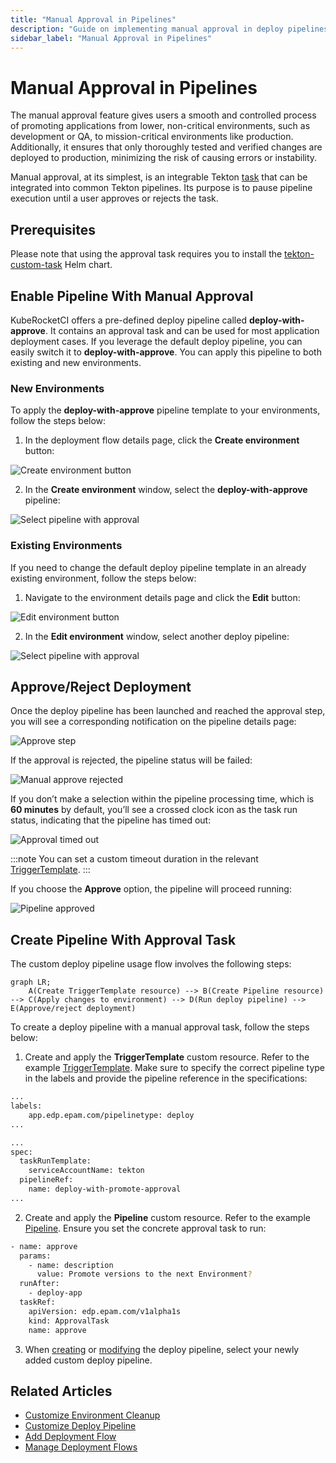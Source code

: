 ```yaml
---
title: "Manual Approval in Pipelines"
description: "Guide on implementing manual approval in deploy pipelines within KubeRocketCI, ensuring controlled promotion of applications to critical environments."
sidebar_label: "Manual Approval in Pipelines"
---
```

<!-- markdownlint-disable MD025 -->

# Manual Approval in Pipelines

<head>
  <link rel="canonical" href="https://docs.kuberocketci.io/docs/operator-guide/cd/manual-approval" />
</head>

The manual approval feature gives users a smooth and controlled process of promoting applications from lower, non-critical environments, such as development or QA, to mission-critical environments like production. Additionally, it ensures that only thoroughly tested and verified changes are deployed to production, minimizing the risk of causing errors or instability.

Manual approval, at its simplest, is an integrable Tekton [task](https://github.com/epam/edp-tekton/blob/v0.13.0/charts/pipelines-library/templates/pipelines/cd/deploy-with-approve.yaml#L61) that can be integrated into common Tekton pipelines. Its purpose is to pause pipeline execution until a user approves or rejects the task.

## Prerequisites

Please note that using the approval task requires you to install the [tekton-custom-task](https://github.com/KubeRocketCI/tekton-custom-task/tree/main) Helm chart.

## Enable Pipeline With Manual Approval

KubeRocketCI offers a pre-defined deploy pipeline called **deploy-with-approve**. It contains an approval task and can be used for most application deployment cases. If you leverage the default deploy pipeline, you can easily switch it to **deploy-with-approve**. You can apply this pipeline to both existing and new environments.

### New Environments

To apply the **deploy-with-approve** pipeline template to your environments, follow the steps below:

1. In the deployment flow details page, click the **Create environment** button:

  ![Create environment button](../assets/operator-guide/create-environment-button-deploy.png "Create environment button")

2. In the **Create environment** window, select the **deploy-with-approve** pipeline:

  ![Select pipeline with approval](../assets/operator-guide/custom-approve-pipeline1.png "Select pipeline with approval")

### Existing Environments

If you need to change the default deploy pipeline template in an already existing environment, follow the steps below:

1. Navigate to the environment details page and click the **Edit** button:

  ![Edit environment button](../assets/operator-guide/edit-environment-button-deploy.png "Edit environment button")

2. In the **Edit environment** window, select another deploy pipeline:

  ![Select pipeline with approval](../assets/operator-guide/custom-approve-pipeline2.png "Select pipeline with approval")

## Approve/Reject Deployment

Once the deploy pipeline has been launched and reached the approval step, you will see a corresponding notification on the pipeline details page:

  ![Approve step](../assets/operator-guide/approve_step.png "Approve step")

If the approval is rejected, the pipeline status will be failed:

  ![Manual approve rejected](../assets/operator-guide/manual_approve_rejected.png "Manual approve rejected")

If you don’t make a selection within the pipeline processing time, which is **60 minutes** by default, you’ll see a crossed clock icon as the task run status, indicating that the pipeline has timed out:

  ![Approval timed out](../assets/operator-guide/manual_approve_timeout.png "Approval timed out")

:::note
  You can set a custom timeout duration in the relevant [TriggerTemplate](https://github.com/epam/edp-tekton/blob/v0.13.0/charts/pipelines-library/templates/triggers/cd/deploy-with-approve.yaml#L46).
:::

If you choose the **Approve** option, the pipeline will proceed running:

  ![Pipeline approved](../assets/operator-guide/manual_approve_approved.png "Pipeline approved")

## Create Pipeline With Approval Task

The custom deploy pipeline usage flow involves the following steps:

```mermaid
graph LR;
    A(Create TriggerTemplate resource) --> B(Create Pipeline resource) --> C(Apply changes to environment) --> D(Run deploy pipeline) --> E(Approve/reject deployment)
```

To create a deploy pipeline with a manual approval task, follow the steps below:

1. Create and apply the **TriggerTemplate** custom resource. Refer to the example [TriggerTemplate](https://github.com/epam/edp-tekton/blob/v0.13.0/charts/pipelines-library/templates/triggers/cd/deploy-with-approve.yaml). Make sure to specify the correct pipeline type in the labels and provide the pipeline reference in the specifications:

  ```bash
  ...
  labels:
      app.edp.epam.com/pipelinetype: deploy
  ...
  ```

  ```bash
  ...
  spec:
    taskRunTemplate:
      serviceAccountName: tekton
    pipelineRef:
      name: deploy-with-promote-approval
  ...
  ```

2. Create and apply the **Pipeline** custom resource. Refer to the example [Pipeline](https://github.com/epam/edp-tekton/blob/v0.13.0/charts/pipelines-library/templates/pipelines/cd/deploy-with-approve.yaml). Ensure you set the concrete approval task to run:

  ```bash
  - name: approve
    params:
      - name: description
        value: Promote versions to the next Environment?
    runAfter:
      - deploy-app
    taskRef:
      apiVersion: edp.epam.com/v1alpha1s
      kind: ApprovalTask
      name: approve
  ```

3. When [creating](#new-environments) or [modifying](#existing-environments) the deploy pipeline, select your newly added custom deploy pipeline.

## Related Articles

* [Customize Environment Cleanup](../operator-guide/cd/customize-environment-deletion.md)
* [Customize Deploy Pipeline](../operator-guide/cd/customize-deploy-pipeline.md)
* [Add Deployment Flow](../user-guide/add-cd-pipeline.md)
* [Manage Deployment Flows](../user-guide/manage-environments.md)
